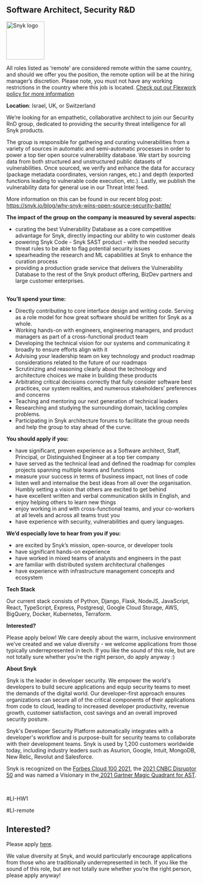 Software Architect, Security R&D
---

<img src="https://res.cloudinary.com/snyk/image/upload/v1537345894/press-kit/brand/logo-black.png" width="100" alt="Snyk logo" />

<p><span style="font-weight: 400;">All roles listed as ‘remote’ are considered remote within the same country, and should we offer you the position, the remote option will be at the hiring manager’s discretion. Please note, you must not have any working restrictions in the country where this job is located. <a href="https://snyk.io/blog/introducing-flex-work-the-future-of-work-at-snyk/">Check out our Flexwork policy for more information</a></span></p>
<p><span style="font-weight: 400;"><strong>Location</strong>: Israel, UK, or Switzerland</span></p>
<p><span style="font-weight: 400;">We’re looking for an empathetic, collaborative architect to join our Security RnD group, dedicated to providing the security threat intelligence for all Snyk products.</span></p>
<p><span style="font-weight: 400;">The group is responsible for gathering and curating vulnerabilities from a variety of sources in automatic and semi-automatic processes in order to power a top tier open source vulnerability database. We start by sourcing data from both structured and unstructured public datasets of vulnerabilities. Once sourced, we verify and enhance the data for accuracy (package metadata coordinates, version ranges, etc.) and depth (exported functions leading to vulnerable code execution, etc.). Lastly, we publish the vulnerability data for general use in our Threat Intel feed.</span></p>
<p><span style="font-weight: 400;">More information on this can be found in our recent blog post: </span><a href="https://snyk.io/blog/why-snyk-wins-open-source-security-battle/"><span style="font-weight: 400;">https://snyk.io/blog/why-snyk-wins-open-source-security-battle/</span></a><span style="font-weight: 400;">&nbsp;</span></p>
<p><strong>The impact of the group on the company is measured by several aspects:</strong></p>
<ul>
<li style="font-weight: 400;"><span style="font-weight: 400;">curating the best Vulnerability Database as a core competitive advantage for Snyk, directly impacting our ability to win customer deals</span></li>
<li style="font-weight: 400;"><span style="font-weight: 400;">powering Snyk Code - Snyk SAST product - with the needed security threat rules to be able to flag potential security issues</span></li>
<li style="font-weight: 400;"><span style="font-weight: 400;">spearheading the research and ML capabilities at Snyk to enhance the curation process</span></li>
<li style="font-weight: 400;"><span style="font-weight: 400;">providing a production grade service that delivers the Vulnerability Database to the rest of the Snyk product offering, BizDev partners and large customer enterprises.</span></li>
</ul>
<p><span style="font-weight: 400;"><br></span><strong>You’ll spend your time:</strong></p>
<ul>
<li style="font-weight: 400;"><span style="font-weight: 400;">Directly contributing to core interface design and writing code. Serving as a role model for how great software should be written for Snyk as a whole.</span></li>
<li style="font-weight: 400;"><span style="font-weight: 400;">Working hands-on with engineers, engineering managers, and product managers as part of a cross-functional product team</span></li>
<li style="font-weight: 400;"><span style="font-weight: 400;">Developing the technical vision for our systems and communicating it broadly to ensure efforts align with it</span></li>
<li style="font-weight: 400;"><span style="font-weight: 400;">Advising your leadership team on key technology and product roadmap considerations related to the future of our roadmaps</span></li>
<li style="font-weight: 400;"><span style="font-weight: 400;">Scrutinizing and reasoning clearly about the technology and architecture choices we make in building these products</span></li>
<li style="font-weight: 400;"><span style="font-weight: 400;">Arbitrating critical decisions correctly that fully consider software best practices, our system realities, and numerous stakeholders’ preferences and concerns</span></li>
<li style="font-weight: 400;"><span style="font-weight: 400;">Teaching and mentoring our next generation of technical leaders</span></li>
<li style="font-weight: 400;"><span style="font-weight: 400;">Researching and studying the surrounding domain, tackling complex problems.</span></li>
<li style="font-weight: 400;"><span style="font-weight: 400;">Participating in Snyk architecture forums to facilitate the group needs and help the group to stay ahead of the curve.</span></li>
</ul>
<p><strong>You should apply if you:</strong></p>
<ul>
<li style="font-weight: 400;"><span style="font-weight: 400;">have significant, proven experience as a Software architect, Staff, Principal, or Distinguished Engineer at a top tier company</span></li>
<li style="font-weight: 400;"><span style="font-weight: 400;">have served as the technical lead and defined the roadmap for complex projects spanning multiple teams and functions</span></li>
<li style="font-weight: 400;"><span style="font-weight: 400;">measure your success in terms of business impact, not lines of code</span></li>
<li style="font-weight: 400;"><span style="font-weight: 400;">listen well and internalise the best ideas from all over the organisation. Humbly setting a vision that others are excited to get behind</span></li>
<li style="font-weight: 400;"><span style="font-weight: 400;">have excellent written and verbal communication skills in English, and enjoy helping others to learn new things</span></li>
<li style="font-weight: 400;"><span style="font-weight: 400;">enjoy working in and with cross-functional teams, and your co-workers at all levels and across all teams trust you</span></li>
<li style="font-weight: 400;"><span style="font-weight: 400;">have experience with security, vulnerabilities and query languages.</span></li>
</ul>
<p><strong>We’d especially love to hear from you if you:</strong></p>
<ul>
<li style="font-weight: 400;"><span style="font-weight: 400;">are excited by Snyk’s mission, open-source, or developer tools</span></li>
<li style="font-weight: 400;"><span style="font-weight: 400;">have significant hands-on experience</span></li>
<li style="font-weight: 400;"><span style="font-weight: 400;">have worked in mixed teams of analysts and engineers in the past</span></li>
<li style="font-weight: 400;"><span style="font-weight: 400;">are familiar with distributed system architectural challenges</span></li>
<li style="font-weight: 400;"><span style="font-weight: 400;">have experience with infrastructure management concepts and ecosystem</span></li>
</ul>
<p><strong>Tech Stack</strong></p>
<p><span style="font-weight: 400;">Our current stack consists of Python, Django, Flask, NodeJS, JavaScript, React, TypeScript, Express, Postgresql, Google Cloud Storage, AWS, BigQuery, Docker, Kubernetes, Terraform.</span></p>
<p><strong>Interested?</strong></p>
<p><span style="font-weight: 400;">Please apply below! We care deeply about the warm, inclusive environment we’ve created and we value diversity - we welcome applications from those typically underrepresented in tech. If you like the sound of this role, but are not totally sure whether you’re the right person, do apply anyway :)</span></p>
<p><strong>About Snyk</strong></p>
<p><span style="font-weight: 400;">Snyk is the leader in developer security. We empower the world's developers to build secure applications and equip security teams to meet the demands of the digital world. Our developer-first approach ensures organizations can secure all of the critical components of their applications from code to cloud, leading to increased developer productivity, revenue growth, customer satisfaction, cost savings and an overall improved security posture.&nbsp;</span></p>
<p><span style="font-weight: 400;">Snyk's Developer Security Platform automatically integrates with a developer's workflow and is purpose-built for security teams to collaborate with their development teams. Snyk is used by 1,200 customers worldwide today, including industry leaders such as Asurion, Google, Intuit, MongoDB, New Relic, Revolut and Salesforce.</span></p>
<p><span style="font-weight: 400;">Snyk is recognized on the </span><a href="https://www.forbes.com/cloud100/#6f24b5ba5f94"><span style="font-weight: 400;">Forbes Cloud 100 2021</span></a><span style="font-weight: 400;">, the </span><a href="https://www.cnbc.com/2021/05/25/these-are-the-2021-cnbc-disruptor-50-companies.html"><span style="font-weight: 400;">2021 CNBC Disruptor 50</span></a><span style="font-weight: 400;"> and was named a Visionary in the</span><a href="https://snyk.io/blog/snyk-visionary-2021-gartner-magic-quadrant-for-ast/"><span style="font-weight: 400;"> 2021 Gartner Magic Quadrant for AST</span></a><span style="font-weight: 400;">.</span></p>
<p>&nbsp;</p>
<p><span style="font-weight: 400;">#LI-HW1</span></p>
<p><span style="font-weight: 400;">#LI-remote</span></p>

Interested?
---

Please apply [here](https://boards.greenhouse.io/snyk/jobs/5139298002#app).

We value diversity at Snyk, and would particularly encourage applications from those who are traditionally underrepresented in tech.
If you like the sound of this role, but are not totally sure whether you’re the right person, please apply anyway!
